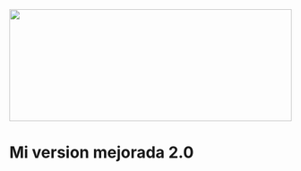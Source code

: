 
<div>
  <div>
  <img src='https://descubrecomunicacion.com/wp-content/uploads/2019/07/forndend-backend-post2.jpg' width='100%' height='200px'/>
    <h1> Mi version mejorada 2.0</h1>
  </div>
  
</div>
